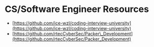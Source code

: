 # CS/Software Engineer Resources

* [https://github.com/ice-wzl/coding-interview-university](https://github.com/ice-wzl/coding-interview-university)
* [https://github.com/rtecCyberSec/Packer\_Development](https://github.com/rtecCyberSec/Packer_Development)
